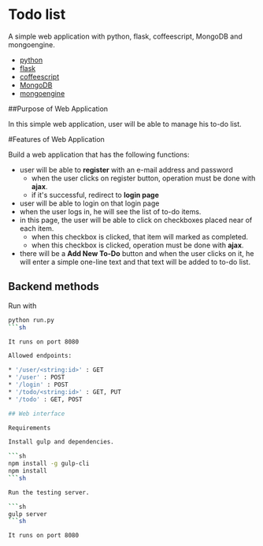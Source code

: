 # Todo list

A simple web application with python, flask, coffeescript, MongoDB and mongoengine.

* [python](https://www.python.org/)
* [flask](http://flask.pocoo.org/)
* [coffeescript](http://coffeescript.org/)
* [MongoDB](https://www.mongodb.com/)
* [mongoengine](http://mongoengine.org/)

##Purpose of Web Application

In this simple web application, user will be able to manage his to-do list.

#Features of Web Application

Build a web application that has the following functions:

* user will be able to **register** with an e-mail address and password
  * when the user clicks on register button, operation must be done with **ajax**.
  * if it's successful, redirect to **login page**
* user will be able to login on that login page
* when the user logs in, he will see the list of to-do items.
* in this page, the user will be able to click on checkboxes placed near of each item.
  * when this checkbox is clicked, that item will marked as completed. 
  * when this checkbox is clicked, operation must be done with **ajax**.
* there will be a **Add New To-Do** button and when the user clicks on it, he will enter a simple one-line text and that text will be added to to-do list.

## Backend methods

Run with

```sh
python run.py
```sh

It runs on port 8080

Allowed endpoints:

* '/user/<string:id>' : GET
* '/user' : POST
* '/login' : POST
* '/todo/<string:id>' : GET, PUT
* '/todo' : GET, POST

## Web interface

Requirements

Install gulp and dependencies.

```sh
npm install -g gulp-cli
npm install 
```sh

Run the testing server.

```sh
gulp server
```sh

It runs on port 8080
